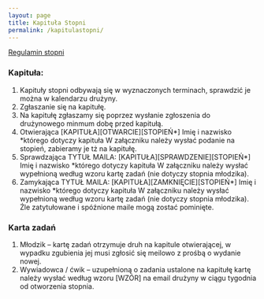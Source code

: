 ```yaml
---
layout: page
title: Kapituła Stopni
permalink: /kapitulastopni/
---
```


[Regulamin stopni](https://harcerze.zhr.pl/wp-content/uploads/Regulamin_gwiazdek_zuchowych_i_stopni_harcerskich.pdf)

<div class="col-md-8 blog-main">
    <div class="blog-post">
<h3> Kapituła: </h3>
<ol>
<li>Kapituły stopni odbywają się w wyznaczonych terminach, sprawdzić je  można w kalendarzu drużyny.</li>
<li>Zgłaszanie się na kapitułę.</li>
<li>Na kapitułę zgłaszamy się poprzez wysłanie zgłoszenia do drużynowego minmum dobę przed kapitułą.</li>
<li>Otwierająca
[KAPITUŁA][OTWARCIE][STOPIEŃ*] Imię i nazwisko
*którego dotyczy kapituła
W załączniku należy wysłać podanie na stopień, zabieramy je tż na kapitułę.</li>
<li>Sprawdzająca
TYTUŁ MAILA: [KAPITUŁA][SPRAWDZENIE][STOPIEŃ*] Imię i nazwisko
*którego dotyczy kapituła
W załączniku należy wysłać wypełnioną według wzoru kartę zadań (nie dotyczy stopnia młodzika).</li>
<li>Zamykająca
TYTUŁ MAILA: [KAPITUŁA][ZAMKNIĘCIE][STOPIEŃ*] Imię i nazwisko
*którego dotyczy kapituła
W załączniku należy wysłać wypełnioną według wzoru kartę zadań (nie dotyczy stopnia młodzika).
Źle zatytułowane i spóźnione maile mogą zostać pominięte.</li>
</ol>
<h3>Karta zadań</h3>
<ol>
<li>Młodzik – kartę zadań otrzymuje druh na kapitule otwierającej, w wypadku zgubienia jej musi zgłosić się meilowo z prośbą o wydanie nowej.</li>
<li>Wywiadowca / ćwik – uzupełnioną o zadania ustalone na kapitułę kartę należy wysłać według wzoru [WZÓR] na email drużyny w ciągu tygodnia od otworzenia stopnia.</li>
</ol>
    </div>
</div>